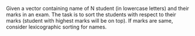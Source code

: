 Given a vector containing name of N student (in lowercase letters) and their marks in an exam. The task is to sort the students with respect to their marks (student with highest marks will be on top). If marks are same, consider lexicographic sorting for names.
